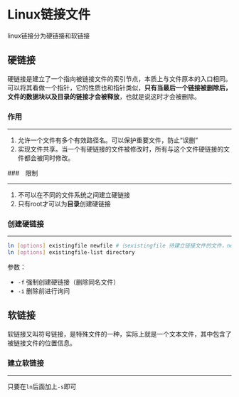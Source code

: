 # Linux链接文件

linux链接分为硬链接和软链接

## 硬链接

硬链接是建立了一个指向被链接文件的索引节点，本质上与文件原本的入口相同。可以将其看做一个指针，它的性质也和指针类似，**只有当最后一个链接被删除后，文件的数据块以及目录的链接才会被释放**，也就是说这时才会被删除。

### 作用

---

1. 允许一个文件有多个有效路径名。可以保护重要文件，防止“误删”
2. 实现文件共享。当一个有硬链接的文件被修改时，所有与这个文件硬链接的文件都会被同时修改。

###　限制

---

1. 不可以在不同的文件系统之间建立硬链接
2. 只有root才可以为**目录**创建硬链接

### 创建硬链接

---

```bash
ln [options] existingfile newfile #（sexistingfile 待建立链接文件的文件，newfile是新创建的链接文件）
ln [options] existingfile-list directory
```

参数：

- `-f` 强制创建硬链接（删除同名文件）
- `-i` 删除前进行询问



## 软链接

软链接又叫符号链接，是特殊文件的一种，实际上就是一个文本文件，其中包含了被链接文件的位置信息。

### 建立软链接

---

只要在`ln`后面加上`-s`即可